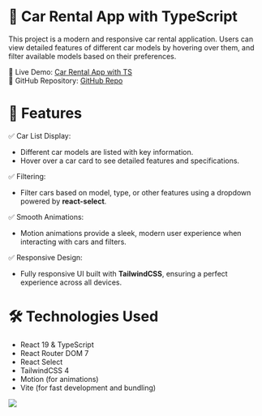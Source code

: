 # 🚗 Car Rental App with TypeScript

This project is a modern and responsive car rental application. Users can view detailed features of different car models by hovering over them, and filter available models based on their preferences.

🔗 Live Demo: [Car Rental App with TS](https://note-app-vert-sigma.vercel.app/)  
🔗 GitHub Repository: [GitHub Repo](https://github.com/kisisellhesap/car-rental)

# 🚀 Features

✅ Car List Display:

- Different car models are listed with key information.
- Hover over a car card to see detailed features and specifications.

✅ Filtering:

- Filter cars based on model, type, or other features using a dropdown powered by **react-select**.

✅ Smooth Animations:

- Motion animations provide a sleek, modern user experience when interacting with cars and filters.

✅ Responsive Design:

- Fully responsive UI built with **TailwindCSS**, ensuring a perfect experience across all devices.

# 🛠️ Technologies Used

- React 19 & TypeScript
- React Router DOM 7
- React Select
- TailwindCSS 4
- Motion (for animations)
- Vite (for fast development and bundling)

![](car-rental.gif)
